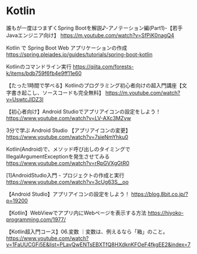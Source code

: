 # Kotlin
誰もが一度はつまずくSpring Bootを解説♪-アノテーション編(Part1)-【若手Javaエンジニア向け】
https://m.youtube.com/watch?v=SfPiK0nagQ4

Kotlin で Spring Boot Web アプリケーションの作成
https://spring.pleiades.io/guides/tutorials/spring-boot-kotlin

Kotlinのコマンドライン実行
https://qiita.com/forests-k/items/bdb759f6fb4e9ff11e60

【たった1時間で学べる】Kotlinのプログラミング初心者向けの超入門講座【文字書き起こし、ソースコードも完全無料】
https://m.youtube.com/watch?v=UswtcJlDZ3I

【初心者向け】Android Studioでアプリアイコンの設定をしよう！
https://www.youtube.com/watch?v=LV-AXc3MZyw

3分で学ぶ Android Studio 【アプリアイコンの変更】
https://www.youtube.com/watch?v=7sieNmYhku0

Kotlin(Android)で、メソッド呼び出しのタイミングでIllegalArgumentExceptionを発生させてみる
https://www.youtube.com/watch?v=rRpGVXgGtR0

[1]AndroidStudio入門 - プロジェクトの作成と実行
https://www.youtube.com/watch?v=3cUg63S__oo

【Android Studio】アプリアイコンの設定をしよう！
https://blog.8bit.co.jp/?p=19200

【Kotlin】WebViewでアプリ内にWebページを表示する方法
https://hiyoko-programming.com/1977/

【Kotlin超入門コース】06.変数 ｜変数は、例えるなら「箱」のこと。
https://www.youtube.com/watch?v=1FaUUCGFi5E&list=PLavQwENTsEBXTfQ8HXdknKFOeF4fkgEE2&index=7

